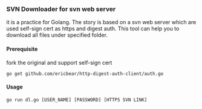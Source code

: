 ### SVN Downloader for svn web server ###

it is a practice for Golang. The story is based on a svn web server which are used self-sign cert as https and digest auth. This tool can help you to download all files under specified folder. 

#### Prerequisite ####
fork the original and support self-sign cert

`go get github.com/ericbear/http-digest-auth-client/auth.go`

#### Usage ####

`go run dl.go [USER_NAME] [PASSWORD] [HTTPS SVN LINK]`
